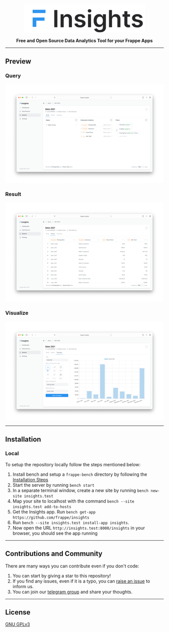 <div align="center" markdown="1">

<img src=".github/logo.png" alt="Frappe Insights logo" width="384"/>


**Free and Open Source Data Analytics Tool for your Frappe Apps**

</div>

---

## Preview

### Query

<img src=".github/query-view.png" alt="Frappe Insights Preview"/>


### Result

<img src=".github/result-view.png" alt="Frappe Insights Preview"/>

### Visualize

<img src=".github/visualize-view.png" alt="Frappe Insights Preview"/>

---

## Installation

### Local

To setup the repository locally follow the steps mentioned below:

1. Install bench and setup a `frappe-bench` directory by following the [Installation Steps](https://frappeframework.com/docs/user/en/installation)
1. Start the server by running `bench start`
1. In a separate terminal window, create a new site by running `bench new-site insights.test`
1. Map your site to localhost with the command `bench --site insights.test add-to-hosts`
1. Get the Insights app. Run `bench get-app https://github.com/frappe/insights`
1. Run `bench --site insights.test install-app insights`.
1. Now open the URL `http://insights.test:8000/insights` in your browser, you should see the app running

---
## Contributions and Community

There are many ways you can contribute even if you don't code:

1. You can start by giving a star to this repository!
1. If you find any issues, even if it is a typo, you can [raise an issue](https://github.com/frappe/insights/issues/new) to inform us.
1. You can join our [telegram group](https://t.me/frappeinsights) and share your thoughts.

---

## License

[GNU GPLv3](license.txt)